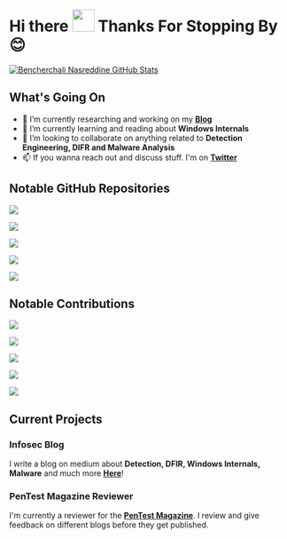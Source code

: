 # Hi there <img src="https://media.giphy.com/media/hvRJCLFzcasrR4ia7z/giphy.gif" width="40px"> Thanks For Stopping By 😊

<!--
**nasbench/nasbench** is a ✨ _special_ ✨ repository because its `README.md` (this file) appears on your GitHub profile.

Here are some ideas to get you started:

- 🔭 I’m currently working on ...
- 🌱 I’m currently learning ...
- 👯 I’m looking to collaborate on anything related to Detection Engineering, DIFR and  
- 🤔 I’m looking for help with ...
- 💬 Ask me about ...
- 📫 How to reach me: ...
- 😄 Pronouns: ...
- ⚡ Fun fact: ...
-->

[![Bencherchali Nasreddine GitHub Stats](https://github-readme-stats.vercel.app/api?username=nasbench&count_private=true&show_icons=true&theme=dark&hide_rank=false)](https://github.com/anuraghazra/github-readme-stats)

## What's Going On

- 🔭 I’m currently researching and working on my [**Blog**](https://nasbench.medium.com/)
- 🌱 I’m currently learning and reading about **Windows Internals**
- 👯 I’m looking to collaborate on anything related to **Detection Engineering, DIFR and Malware Analysis**
- 📫 If you wanna reach out and discuss stuff. I'm on [**Twitter**](https://twitter.com/nas_bench)

## Notable GitHub Repositories 

[![](https://github-readme-stats.vercel.app/api/pin/?username=nasbench&repo=MindMaps&theme=dark)](https://github.com/nasbench/MindMaps)

[![](https://github-readme-stats.vercel.app/api/pin/?username=nasbench&repo=SIGMA-Resources&theme=dark)](https://github.com/nasbench/SIGMA-Resources)

[![](https://github-readme-stats.vercel.app/api/pin/?username=nasbench&repo=ETW-Resources&theme=dark)](https://github.com/nasbench/ETW-Resources)

[![](https://github-readme-stats.vercel.app/api/pin/?username=nasbench&repo=SEDR-Internals&theme=dark)](https://github.com/nasbench/SEDR-Internals)

[![](https://github-readme-stats.vercel.app/api/pin/?username=nasbench&repo=sedr-localdatastore-parser&theme=dark)](https://github.com/nasbench/sedr-localdatastore-parser)

## Notable Contributions

[![](https://github-readme-stats.vercel.app/api/pin/?username=LOLBAS-Project&repo=LOLBAS&theme=dark)](https://github.com/LOLBAS-Project/LOLBAS)

[![](https://github-readme-stats.vercel.app/api/pin/?username=OTRF&repo=OSSEM-DD&theme=dark)](https://github.com/OTRF/OSSEM-DD)

[![](https://github-readme-stats.vercel.app/api/pin/?username=Digital-Forensics-Discord-Server&repo=LawEnforcementResources&theme=dark)](https://github.com/Digital-Forensics-Discord-Server/LawEnforcementResources)

[![](https://github-readme-stats.vercel.app/api/pin/?username=stuhli&repo=awesome-event-ids&theme=dark)](https://github.com/stuhli/awesome-event-ids)

[![](https://github-readme-stats.vercel.app/api/pin/?username=dfirtips&repo=winprocs.dfir.tips&theme=dark)](https://github.com/dfirtips/winprocs.dfir.tips)

## Current Projects

### Infosec Blog

I write a blog on medium about **Detection, DFIR, Windows Internals, Malware** and much more [**Here**](https://nasbench.medium.com/)!

### PenTest Magazine Reviewer

I'm currently a reviewer for the [**PenTest Magazine**](https://pentestmag.com/). I review and give feedback on different blogs before they get published.
